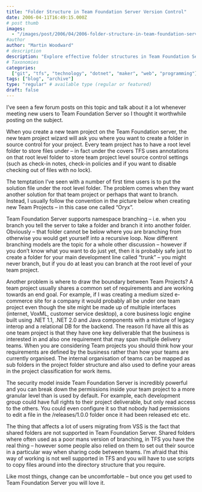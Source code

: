 ```yaml
---
title: "Folder Structure in Team Foundation Server Version Control"
date: 2006-04-11T16:49:15.000Z
# post thumb
images:
  - "/images/post/2006/04/2006-folder-structure-in-team-foundation-server-version-control.jpg"
#author
author: "Martin Woodward"
# description
description: "Explore effective folder structures in Team Foundation Server to optimise project management and branching strategies."
# Taxonomies
categories:
  ["git", "tfs", "technology", "dotnet", "maker", "web", "programming"]
tags: ["blog", "archive"]
type: "regular" # available type (regular or featured)
draft: false
---
```


I’ve seen a few forum posts on this topic and talk about it a lot whenever meeting new users to Team Foundation Server so I thought it worthwhile posting on the subject.

When you create a new team project on the Team Foundation server, the new team project wizard will ask you where you want to create a folder in source control for your project. Every team project has to have a root level folder to store files under – in fact under the covers TFS uses annotations on that root level folder to store team project level source control settings (such as check-in notes, check-in policies and if you want to disable checking out of files with no lock).

The temptation I’ve seen with a number of first time users is to put the solution file under the root level folder. The problem comes when they want another solution for that team project or perhaps that want to branch. Instead, I usually follow the convention in the picture below when creating new Team Projects – in this case one called “Oryx”.

[](http://www.woodwardweb.com/blog/example_structure.png)[](http://www.woodwardweb.com/blog/example_structure.png)

Team Foundation Server supports namespace branching – i.e. when you branch you tell the server to take a folder and branch it into another folder. Obviously – that folder cannot be below where you are branching from otherwise you would get yourself into a recursive loop. Now different branching models are the topic for a whole other discussion – however if you don’t know what you want to do just yet, then it is probably safe just to create a folder for your main development line called “trunk” – you might never branch, but if you do at least you can branch at the root level of your team project.

Another problem is where to draw the boundary between Team Projects? A team project usually shares a common set of requirements and are working towards an end goal. For example, if I was creating a medium sized e-commerce site for a company it would probably all be under one team project even though the site might be made up of multiple interfaces (internet, VoxML, customer service desktop), a core business logic engine built using .NET 1.1, .NET 2.0 and Java components with a mixture of legacy interop and a relational DB for the backend. The reason I’d have all this as one team project is that they have one key deliverable that the business is interested in and also one requirement that may span multiple delivery teams. When you are considering Team projects you should think how your requirements are defined by the business rather than how your teams are currently organised. The internal organisation of teams can be mapped as sub folders in the project folder structure and also used to define your areas in the project classification for work items.

The security model inside Team Foundation Server is incredibly powerful and you can break down the permissions inside your team project to a more granular level than is used by default. For example, each development group could have full rights to their project deliverable, but only read access to the others. You could even configure it so that nobody had permissions to edit a file in the /releases/1.0.0 folder once it had been released etc etc.

The thing that affects a lot of users migrating from VSS is the fact that shared folders are not supported in Team Foundation Server. Shared folders where often used as a poor mans version of branching, in TFS you have the real thing – however some people also relied on them to set out their source in a particular way when sharing code between teams. I’m afraid that this way of working is not well supported in TFS and you will have to use scripts to copy files around into the directory structure that you require.

Like most things, change can be uncomfortable – but once you get used to Team Foundation Server you will love it.
